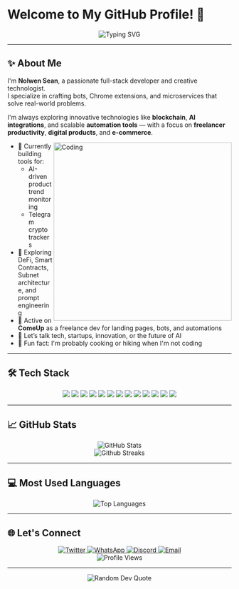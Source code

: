 # Welcome to My GitHub Profile! 👋

<div align="center">
  <img src="https://readme-typing-svg.herokuapp.com?font=Fira+Code&size=32&duration=2800&pause=2000&color=A9FEF7&center=true&vCenter=true&width=500&lines=Full-Stack+Developer;Bot+Maker;Chrome+Extensions;Blockchain+%26+AI+Explorer;Tech+Problem+Solver;Always+Learning..." alt="Typing SVG" />
</div>

---

## ✨ About Me

I'm **Nolwen Sean**, a passionate full-stack developer and creative technologist.  
I specialize in crafting bots, Chrome extensions, and microservices that solve real-world problems.

I'm always exploring innovative technologies like **blockchain**, **AI integrations**, and scalable **automation tools** — with a focus on **freelancer productivity**, **digital products**, and **e-commerce**.

<img align="right" alt="Coding" width="400" src="https://github.com/abhisheknaiidu/abhisheknaiidu/blob/master/code.gif?raw=true">

- 🔭 Currently building tools for:
  - AI-driven product trend monitoring
  - Telegram crypto trackers
- 🧠 Exploring DeFi, Smart Contracts, Subnet architecture, and prompt engineering
- 💼 Active on **ComeUp** as a freelance dev for landing pages, bots, and automations
- 💬 Let’s talk tech, startups, innovation, or the future of AI
- 🍳 Fun fact: I'm probably cooking or hiking when I'm not coding

---

## 🛠️ Tech Stack

<div align="center">
  <img src="https://img.shields.io/badge/Node.js-43853D?style=for-the-badge&logo=node.js&logoColor=white" />
  <img src="https://img.shields.io/badge/TypeScript-007ACC?style=for-the-badge&logo=typescript&logoColor=white" />
  <img src="https://img.shields.io/badge/Python-3776AB?style=for-the-badge&logo=python&logoColor=white" />
  <img src="https://img.shields.io/badge/React-20232A?style=for-the-badge&logo=react&logoColor=61DAFB" />
  <img src="https://img.shields.io/badge/Next.js-000000?style=for-the-badge&logo=next.js&logoColor=white" />
  <img src="https://img.shields.io/badge/Chrome%20Extensions-4285F4?style=for-the-badge&logo=google-chrome&logoColor=white" />
  <img src="https://img.shields.io/badge/Telegram%20Bots-2CA5E0?style=for-the-badge&logo=telegram&logoColor=white" />
  <img src="https://img.shields.io/badge/Git-F05032?style=for-the-badge&logo=git&logoColor=white" />
  <img src="https://img.shields.io/badge/MongoDB-4EA94B?style=for-the-badge&logo=mongodb&logoColor=white" />
  <img src="https://img.shields.io/badge/PostgreSQL-316192?style=for-the-badge&logo=postgresql&logoColor=white" />
  <img src="https://img.shields.io/badge/Docker-2496ED?style=for-the-badge&logo=docker&logoColor=white" />
  <img src="https://img.shields.io/badge/Nginx-009639?style=for-the-badge&logo=nginx&logoColor=white" />
  <img src="https://img.shields.io/badge/Parrot%20OS-0052CC?style=for-the-badge&logo=linux&logoColor=white" />
</div>

---

## 📈 GitHub Stats

<div align="center">
  <img src="https://github-readme-stats.vercel.app/api?username=Naesmal&show_icons=true&theme=tokyonight" alt="GitHub Stats" />
</div>

<div align="center">
  <img src="https://streak-stats.demolab.com?user=Naesmal&theme=tokyonight&border_radius=5)" alt="Github Streaks" />
</div>

---

## 💻 Most Used Languages

<div align="center">
  <img src="https://github-readme-stats.vercel.app/api/top-langs/?username=Naesmal&layout=compact&theme=tokyonight" alt="Top Languages" />
</div>

---

## 🌐 Let's Connect

<div align="center">
  <!-- <a href="https://www.linkedin.com/in/Naesmal/">
    <img src="https://img.shields.io/badge/LinkedIn-0077B5?style=for-the-badge&logo=linkedin&logoColor=white" alt="LinkedIn" />
  </a> -->
  <a href="https://twitter.com/0x___eth">
    <img src="https://img.shields.io/badge/Twitter-1DA1F2?style=for-the-badge&logo=twitter&logoColor=white" alt="Twitter" />
  </a>
  <!-- <a href="https://t.me/VOTRE_USERNAME">
    <img src="https://img.shields.io/badge/Telegram-2CA5E0?style=for-the-badge&logo=telegram&logoColor=white" alt="Telegram" />
  </a> -->
  <a href="https://wa.me/+22954652693">
    <img src="https://img.shields.io/badge/WhatsApp-25D366?style=for-the-badge&logo=whatsapp&logoColor=white" alt="WhatsApp" />
  </a>
  <a href="https://discordapp.com/users/naesmal">
    <img src="https://img.shields.io/badge/Discord-5865F2?style=for-the-badge&logo=discord&logoColor=white" alt="Discord" />
  </a>
 <!-- <a href="https://dev.to/Naesmal">
    <img src="https://img.shields.io/badge/Dev.to-0A0A0A?style=for-the-badge&logo=dev.to&logoColor=white" alt="Dev.to" />
  </a> -->
  <a href="mailto:seannolwenhnt@gmail.com">
    <img src="https://img.shields.io/badge/Email-D14836?style=for-the-badge&logo=gmail&logoColor=white" alt="Email" />
  </a>
</div>

<div align="center">
  <img src="https://komarev.com/ghpvc/?username=Naesmal&color=blueviolet&style=flat-square&label=Profile+Views" alt="Profile Views" />
</div>

---

<div align="center">
  <img src="https://quotes-github-readme.vercel.app/api?type=horizontal&theme=tokyonight" alt="Random Dev Quote" />
</div>
